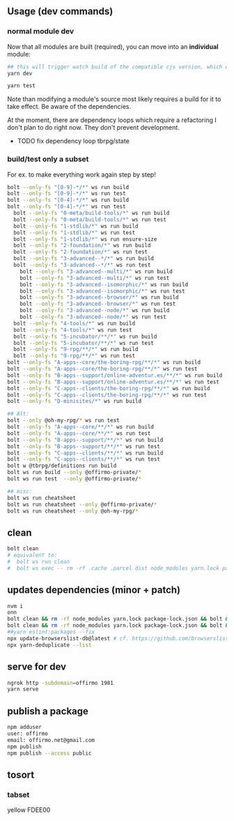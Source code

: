 
## Usage (dev commands)

### normal module dev

Now that all modules are built (required), you can move into an **individual** module:
```bash
## this will trigger watch build of the compatible cjs version, which works in all envs
yarn dev

yarn test
```

Note than modifying a module's source most likely requires a build for it to take effect.
Be aware of the dependencies.

At the moment, there are dependency loops which require a refactoring I don't plan to do right now. They don't prevent development.
* TODO fix dependency loop tbrpg/state


### build/test only a subset

For ex. to make everything work again step by step!

```bash
bolt --only-fs "[0-9]-*/*" ws run build
bolt --only-fs "[0-9]-*/*" ws run test
bolt --only-fs "[0-4]-*/*" ws run build
bolt --only-fs "[0-4]-*/*" ws run test
  bolt --only-fs "0-meta/build-tools/*" ws run build
  bolt --only-fs "0-meta/build-tools/*" ws run test
  bolt --only-fs "1-stdlib/*" ws run build
  bolt --only-fs "1-stdlib/*" ws run test
  bolt --only-fs "1-stdlib/*" ws run ensure-size
  bolt --only-fs "2-foundation/*" ws run build
  bolt --only-fs "2-foundation/*" ws run test
  bolt --only-fs "3-advanced--*/*" ws run build
  bolt --only-fs "3-advanced--*/*" ws run test
    bolt --only-fs "3-advanced--multi/*" ws run build
    bolt --only-fs "3-advanced--multi/*" ws run test
    bolt --only-fs "3-advanced--isomorphic/*" ws run build
    bolt --only-fs "3-advanced--isomorphic/*" ws run test
    bolt --only-fs "3-advanced--browser/*" ws run build
    bolt --only-fs "3-advanced--browser/*" ws run test
    bolt --only-fs "3-advanced--node/*" ws run build
    bolt --only-fs "3-advanced--node/*" ws run test
  bolt --only-fs "4-tools/*" ws run build
  bolt --only-fs "4-tools/*" ws run test
  bolt --only-fs "5-incubator/**/*" ws run build
  bolt --only-fs "5-incubator/**/*" ws run test
  bolt --only-fs "9-rpg/**/*" ws run build
  bolt --only-fs "9-rpg/**/*" ws run test
bolt --only-fs "A-apps--core/the-boring-rpg/**/*" ws run build
bolt --only-fs "A-apps--core/the-boring-rpg/**/*" ws run test
bolt --only-fs "B-apps--support/online-adventur.es/**/*" ws run build
bolt --only-fs "B-apps--support/online-adventur.es/**/*" ws run test
bolt --only-fs "C-apps--clients/the-boring-rpg/**/*" ws run build
bolt --only-fs "C-apps--clients/the-boring-rpg/**/*" ws run test
bolt --only-fs "D-minisites/*" ws run build

## Alt:
bolt --only @oh-my-rpg/* ws run test
bolt --only-fs "A-apps--core/**/*" ws run build
bolt --only-fs "A-apps--core/**/*" ws run test
bolt --only-fs "B-apps--support/**/*" ws run build
bolt --only-fs "B-apps--support/**/*" ws run test
bolt --only-fs "C-apps--clients/**/*" ws run build
bolt --only-fs "C-apps--clients/**/*" ws run test
bolt w @tbrpg/definitions run build
bolt ws run build --only @offirmo-private/*
bolt ws run test  --only @offirmo-private/*

## misc:
bolt ws run cheatsheet
bolt ws run cheatsheet --only @offirmo-private/*
bolt ws run cheatsheet --only @oh-my-rpg/*
```

## clean
```bash
bolt clean
# equivalent to:
#  bolt ws run clean
#  bolt ws exec -- rm -rf .cache .parcel dist node_modules yarn.lock package-lock.json yarn-error.log
```

## updates dependencies (minor + patch)
```bash
nvm i
onn
bolt clean && rm -rf node_modules yarn.lock package-lock.json && bolt && yarn outdated     && bolt build
bolt clean && rm -rf node_modules yarn.lock package-lock.json && bolt && bolt build
##yarn eslint:packages --fix
npx update-browserslist-db@latest # cf. https://github.com/browserslist/browserslist#browsers-data-updating
npx yarn-deduplicate --list
```

## serve for dev
```bash
ngrok http -subdomain=offirmo 1981
yarn serve
```

## publish a package
```bash
npm adduser
user: offirmo
email: offirmo.net@gmail.com
npm publish
npm publish --access public
```


## tosort

### tabset

yellow FDEE00
